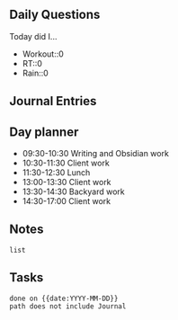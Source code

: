 ## Daily Questions
Today did I...
- Workout::0
- RT::0
- Rain::0

## Journal Entries


## Day planner
- 09:30-10:30 Writing and Obsidian work
- 10:30-11:30 Client work
- 11:30-12:30 Lunch
- 13:00-13:30 Client work
- 13:30-14:30 Backyard work
- 14:30-17:00 Client work

## Notes
```dataviewjs
list
```

## Tasks
```dataview
done on {{date:YYYY-MM-DD}}
path does not include Journal
```
